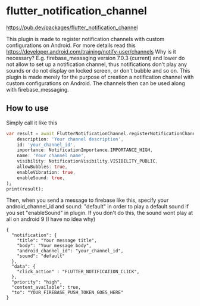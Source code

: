 # flutter_notification_channel
https://pub.dev/packages/flutter_notification_channel

This plugin is made to register notification channels with custom configurations on Android. For more details read this https://developer.android.com/training/notify-user/channels
Why is it necessary? E.g. firebase_messaging version 7.0.3 (current) and lower do not allow to set up a notification channel, thus notifications don't play any sounds or do not display on locked screen, or don't bubble and so on. This plugin is made merely for the purpose of creation a notification channel with custom configurations on Android. The channels then can be used along with firebase_messaging. 

## How to use

Simply call it like this

```dart
var result = await FlutterNotificationChannel.registerNotificationChannel(
    description: 'Your channel description',
    id: 'your_channel_id',
    importance: NotificationImportance.IMPORTANCE_HIGH,
    name: 'Your channel name',
    visibility: NotificationVisibility.VISIBILITY_PUBLIC,
    allowBubbles: true,
    enableVibration: true,
    enableSound: true,
);
print(result);
```

Then, when you send a message to firebase like this, specify your android_channel_id and sound: "default" in order to play a default sound if you set "enableSound" in plugin. If you don't do this, the sound wont play at all on android 9 (I have no idea why)
```
{
  "notification": {
    "title": "Your message title",
    "body": "Your message body",
    "android_channel_id": "your_channel_id",
    "sound": "default"
  },
  "data": {
    "click_action" : "FLUTTER_NOTIFICATION_CLICK",
  },
  "priority": "high",
  "content_available": true,
  "to": "YOUR_FIREBASE_PUSH_TOKEN_GOES_HERE"
}
```


